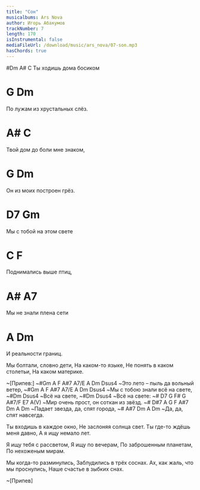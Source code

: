 ```yaml
---
title: "Сон"
musicalbums: Ars Nova
author: Игорь Абакумов
trackNumber: 7
length: 170
isInstrumental: false
mediaFileUrl: /download/music/ars_nova/07-son.mp3
hasChords: true
---
```


#Dm         A#       C
Ты ходишь дома босиком
#         G                Dm
По лужам из хрустальных слёз.
#             A#          C
Твой дом до боли мне знаком,
#        G             Dm
Он из моих построен грёз.

#        D7           Gm
Мы с тобой на этом свете
#      C            F
Поднимались выше птиц,
#        A#         A7
Мы не знали плена сети
#    A            Dm
И реальности границ.

Мы болтали, словно дети,
На каком-то языке,
Не понять в каком столетьи,
На каком материке.

~[Припев:]
~#Gm A F A#7  A7/E A  Dm        Dsus4
~Это лето – пыль да вольный ветер,
~#Gm    A F A#7 A7/E A   Dm       Dsus4
~Мы с тобою  знали    всё на свете,
~#Dm       Dsus4
~Всё на свете,
~#Dm       Dsus4
~Всё на свете:
~# D7         G   F# G  A#7/F E7    A(V)
~Мир очень прост,   он соткан из звёзд.
~# D#7 A G F  A#7 Dm   A       Dm
~Падает звезда, да, спят города,
~# A#7 Dm   A         Dm
~Да, да, спят навсегда.

Ты входишь в каждое окно,
Не заслоняя солнца свет.
Ты где-то ждёшь меня давно,
А я ищу немало лет.

Я ищу тебя с рассветом,
Я ищу по вечерам,
По заброшенным планетам,
По нехоженым мирам.

Мы когда-то разминулись,
Заблудились в трёх соснах.
Ах, как жаль, что мы проснулись,
Наше счастье в зыбких снах.

~[Припев]

